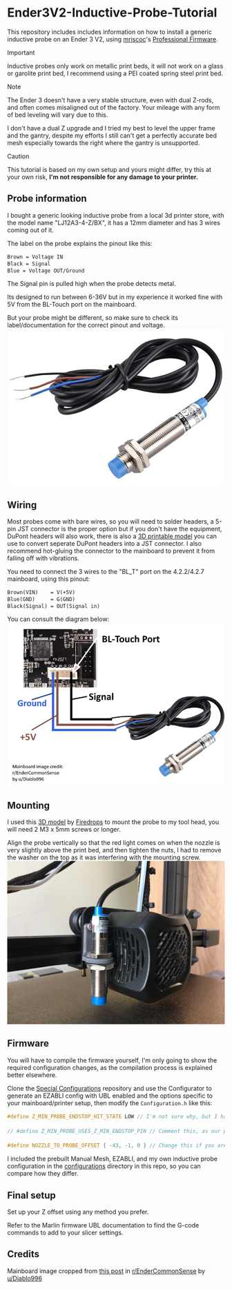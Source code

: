 # Ender3V2-Inductive-Probe-Tutorial
This repository includes includes information on how to install a generic inductive probe on an Ender 3 V2, using [mriscoc](https://github.com/mriscoc)'s [Professional Firmware](https://github.com/mriscoc/Ender3V2S1).

> [!IMPORTANT]
> Inductive probes only work on metallic print beds, it will not work on a glass or garolite print bed, I recommend using a PEI coated spring steel print bed.

> [!NOTE]
> The Ender 3 doesn't have a very stable structure, even with dual Z-rods, and often comes misaligned out of the factory. Your mileage with any form of bed leveling will vary due to this.
> 
> I don't have a dual Z upgrade and I tried my best to level the upper frame and the gantry, despite my efforts I still can't get a perfectly accurate bed mesh especially towards the right where the gantry is unsupported.

> [!CAUTION]
> This tutorial is based on my own setup and yours might differ, try this at your own risk, **I'm not responsible for any damage to your printer.**

## Probe information
I bought a generic looking inductive probe from a local 3d printer store, with the model name "LJ12A3-4-Z/BX", it has a 12mm diameter and has 3 wires coming out of it.

The label on the probe explains the pinout like this:
```
Brown = Voltage IN
Black = Signal
Blue = Voltage OUT/Ground
```
The Signal pin is pulled high when the probe detects metal. 

Its designed to run between 6-36V but in my experience it worked fine with 5V from the BL-Touch port on the mainboard.

But your probe might be different, so make sure to check its label/documentation for the correct pinout and voltage.
![A picture of the probe](images/probe.jpg)

## Wiring
Most probes come with bare wires, so you will need to solder headers, a 5-pin JST connector is the proper option but if you don't have the equipment, DuPont headers will also work, there is also a [3D printable model](https://www.printables.com/model/516665-jst-to-dupont-adapter-for-bltouch-easy) you can use to convert seperate DuPont headers into a JST connector. I also recommend hot-gluing the connector to the mainboard to prevent it from falling off with vibrations.

You need to connect the 3 wires to the "BL_T" port on the 4.2.2/4.2.7 mainboard, using this pinout:
```
Brown(VIN)    = V(+5V)
Blue(GND)     = G(GND)
Black(Signal) = OUT(Signal in)
```
You can consult the diagram below:
![Wiring diagram for the mainboard](images/wiring_diagram.png)

## Mounting
I used this [3D model](https://www.thingiverse.com/thing:4714593) by [Firedrops](https://www.thingiverse.com/firedrops/designs) to mount the probe to my tool head, you will need 2 M3 x 5mm screws or longer.

Align the probe vertically so that the red light comes on when the nozzle is very slightly above the print bed, and then tighten the nuts, I had to remove the washer on the top as it was interfering with the mounting screw.
![alt text](images/probe_mounting.jpg)

## Firmware
You will have to compile the firmware yourself, I'm only going to show the required configuration changes, as the compilation process is explained better elsewhere.

Clone the [Special Configurations](https://github.com/mriscoc/Special_Configurations) repository and use the Configurator to generate an EZABLI config with UBL enabled and the options specific to your mainboard/printer setup, then modify the `Configuration.h` like this:
```cpp
#define Z_MIN_PROBE_ENDSTOP_HIT_STATE LOW // I'm not sure why, but I had to set this to low despite my probe pulling the pin high. If your tool head tries to move up while homing or fails to home, invert this.

// #define Z_MIN_PROBE_USES_Z_MIN_ENDSTOP_PIN // Comment this, as our probe is connected to the BL-Touch port

#define NOZZLE_TO_PROBE_OFFSET { -43, -1, 0 } // Change this if you are using a different mount than the one linked above
```
I included the prebuilt Manual Mesh, EZABLI, and my own inductive probe configuration in the [configurations](configurations) directory in this repo, so you can compare how they differ.

## Final setup
Set up your Z offset using any method you prefer.

Refer to the Marlin firmware UBL documentation to find the G-code commands to add to your slicer settings.
## Credits
Mainboard image cropped from [this post](https://www.reddit.com/r/EnderCommonSense/comments/1au87la/creality_422_and_427_board_connections_revised/) in [r/EnderCommonSense](https://www.reddit.com/r/EnderCommonSense/) by [u/Diablo996](https://www.reddit.com/user/Diablo996)
